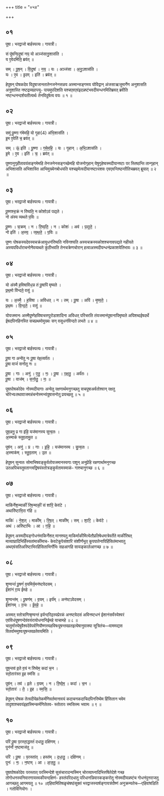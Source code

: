 +++
title = "०५४"

+++


## ०१
पूषा। भरद्वाजो बार्हस्पत्यः। गायत्री।

सं पू॑षन्वि॒दुषा॑ नय॒ यो अञ्ज॑सानु॒शास॑ति ।  
य ए॒वेदमिति॒ ब्रव॑त् ॥

सम् । पू॒ष॒न् । वि॒दुषा॑ । न॒य॒ । यः । अञ्ज॑सा । अ॒नु॒ऽशास॑ति ।  
यः । ए॒व । इ॒दम् । इति॑ । ब्रव॑त् ॥

हेपूषन् पोषकदेव विदुषाजानतातेनजनेनसन्नय अस्मान्सङ्गमय योविद्वान् अंजसाऋजुमार्गेण अनुशासति अनुशास्ति नष्टद्रव्यप्राप्त्यु- पायमुपदिशति यश्चएवएवंइदन्नष्टंभवदीयन्धनमितिब्रवत् ब्रवीति नष्टन्धनन्दर्शयतीत्यर्थः तेनविदुषेत्य वयः ॥ १ ॥

## ०२
पूषा। भरद्वाजो बार्हस्पत्यः। गायत्री।

समु॑ पू॒ष्णा ग॑मेमहि॒ यो गृ॒हा{4} अ॑भि॒शास॑ति ।  
इ॒म ए॒वेति॑ च॒ ब्रव॑त् ॥

सम् । ऊं॒ इति॑ । पू॒ष्णा । ग॒मे॒म॒हि॒ । यः । गृ॒हान् । अ॒भि॒ऽशास॑ति ।  
इ॒मे । ए॒व । इति॑ । च॒ । ब्रव॑त् ॥

पूष्णानुगृहीतावयंसङ्गमेमहि तेनजनेनसङ्गच्छेमहि योजनोगृहान् येषुगृहेष्वस्मदीयानष्टाः पर स्तिष्ठन्ति तान्गृहान् अभिशासति अभिशास्ति आभिमुख्येनबोधयति यश्चइमेत्वदीयानष्टाःपशवः एवएवन्तिष्ठन्तीतिचब्रवत् ब्रूयात् ॥ २ ॥

## ०३
पूषा। भरद्वाजो बार्हस्पत्यः। गायत्री।

पू॒ष्णश्च॒क्रं न रि॑ष्यति॒ न कोशोऽव॑ पद्यते ।  
नो अ॑स्य व्यथते प॒विः ॥

पू॒ष्णः । च॒क्रम् । न । रि॒ष्य॒ति॒ । न । कोशः॑ । अव॑ । प॒द्य॒ते॒ ।  
नो इति॑ । अ॒स्य॒ । व्य॒थ॒ते॒ । प॒विः ॥

पूष्णः पोषकस्यदेवस्यचक्रंआयुधनंरिष्यति नविनश्यति अस्यचक्रस्यकोशश्चनावपद्यते नहीयते अस्यपविर्धाराचनोनैवव्यथते कुंठीभवति तेनचक्रेणचोरान् हत्वाअस्मदीयन्धनंप्रकाशयेतिभावः ॥ ३ ॥

## ०४
पूषा। भरद्वाजो बार्हस्पत्यः। गायत्री।

यो अ॑स्मै ह॒विषावि॑ध॒न्न तं पू॒षापि॑ मृष्यते ।  
प्र॒थ॒मो वि॑न्दते॒ वसु॑ ॥

यः । अ॒स्मै॒ । ह॒विषा । अवि॑धत् । न । तम् । पू॒षा । अपि॑ । मृ॒ष्य॒ते॒ ।  
प्र॒थ॒मः । वि॒न्द॒ते॒ । वसु॑ ॥

योयजमानः अस्मैपूष्णेहविषाचरुपुरोडाशादिना अविधत् परिचरति तंयजमानंपूषानापिमृष्यते अपिशब्दईषदर्थे ईषदपिनहिनस्ति सचप्रथमोमुख्यः सन् वसुधनंविन्दते लभते ॥ ४ ॥

## ०५
पूषा। भरद्वाजो बार्हस्पत्यः। गायत्री।

पू॒षा गा अन्वे॑तु नः पू॒षा र॑क्ष॒त्वर्व॑तः ।  
पू॒षा वाजं॑ सनोतु नः ॥

पू॒षा । गाः । अनु॑ । ए॒तु॒ । नः॒ । पू॒षा । र॒क्ष॒तु॒ । अर्व॑तः ।  
पू॒षा । वाज॑म् । स॒नो॒तु॒ । नः॒ ॥

पूषापोषकोदेवः नोस्मदीयागाः अन्वेतु रक्षणार्थमनुगच्छतु सचपूषाअर्वतोश्वान् रक्षतु चोरेभ्यःतथावाजमन्नंचनोस्मभ्यंपूषासनोतु प्रयच्छतु ॥ ५ ॥

## ०६
पूषा। भरद्वाजो बार्हस्पत्यः। गायत्री।

पूष॒न्ननु॒ प्र गा इ॑हि॒ यज॑मानस्य सुन्व॒तः ।  
अ॒स्माकं॑ स्तुव॒तामु॒त ॥

पूष॑न् । अनु॑ । प्र । गाः । इ॒हि॒ । यज॑मानस्य । सु॒न्व॒तः ।  
अ॒स्माक॑म् । स्तु॒व॒ताम् । उ॒त ॥

हेपूषन् सुन्वतः सोमाभिषवङ्कुर्वतोयजमानस्यगाः पशून् अनुप्रेहि रक्षणार्थामनुगच्छ उतअपिचस्तुवतान्त्वद्विषयंस्तोत्रङ्कुर्वतामस्माकं- गाश्चानुगच्छ ॥ ६ ॥

## ०७
पूषा। भरद्वाजो बार्हस्पत्यः। गायत्री।

माकि॑र्नेश॒न्माकीं॑ रिष॒न्माकीं॒ सं शा॑रि॒ केव॑टे ।  
अथारि॑ष्टाभि॒रा ग॑हि ॥

माकिः॑ । ने॒श॒त् । माकी॑म् । रि॒ष॒त् । माकी॑म् । सम् । शा॒रि॒ । केव॑टे ।  
अथ॑ । अरि॑ष्टाभिः । आ । ग॒हि॒ ॥

हेपूषन् अस्मदीयङ्गोधनंमाकिर्नेशत् मानश्यतु माकिर्माकीमित्येतौप्रतिषेधमात्रेवर्तेते माकींरिषत् माव्याघ्रादिभिर्हिंस्यतांमाकींमाच- केवटेकूपेसंशारि संशीर्णंभूत् कूपपातेनापिहिंसितंमाभवतु अथएवंसतिअरिष्टाभिरहिंसिताभिर्गोभिः सहआगहि सायङ्कालेआगच्छ ॥ ७ ॥

## ०८
पूषा। भरद्वाजो बार्हस्पत्यः। गायत्री।

शृ॒ण्वन्तं॑ पू॒षणं॑ व॒यमिर्य॒मन॑ष्टवेदसम् ।  
ईशा॑नं रा॒य ई॑महे ॥

शृ॒ण्वन्त॑म् । पू॒षण॑म् । व॒यम् । इर्य॑म् । अन॑ष्टऽवेदसम् ।  
ईशा॑नम् । रा॒यः । ई॒म॒हे॒ ॥

अस्मत् स्तोत्राणिश्रृण्वन्तं इर्यन्दरिद्रस्यप्रेरकं अनष्टवेदसं अविनष्टधनं ईशानंसर्वंस्येश्वरं एवंविधंपूषणन्देवंवयंरायोधनानिईमहे याचामहे ॥ ८ ॥ चातुर्मास्येषुवैश्वदेवेपर्वणिपौष्णस्यहविषःपूषन्तवव्रतइत्येषानुवाक्या सूत्रितंच—वाममद्यस वितर्वाममुश्वःपूषन्तवव्रतेवयमिति ।

## ०९
पूषा। भरद्वाजो बार्हस्पत्यः। गायत्री।

पूष॒न्तव॑ व्र॒ते व॒यं न रि॑ष्येम॒ कदा॑ च॒न ।  
स्तो॒तार॑स्त इ॒ह स्म॑सि ॥

पूष॑न् । तव॑ । व्र॒ते । व॒यम् । न । रि॒ष्ये॒म॒ । कदा॑ । च॒न ।  
स्तो॒तारः॑ । ते॒ । इ॒ह । स्म॒सि॒ ॥

हेपूषन् पोषक तेत्वदीयेव्रतेकर्मणिवर्तमानावयं कदाचनकदाचिदपिनरिष्येम हिंसितान भवेम तादृशाश्चवयंइहास्मिन्कर्मणितेतव- स्तोतारः स्मसिस्मः भवामः ॥ ९ ॥

## १०
पूषा। भरद्वाजो बार्हस्पत्यः। गायत्री।

परि॑ पू॒षा प॒रस्ता॒द्धस्तं॑ दधातु॒ दक्षि॑णम् ।  
पुन॑र्नो न॒ष्टमाज॑तु ॥

परि॑ । पू॒षा । प॒रस्ता॑त् । हस्त॑म् । द॒धा॒तु॒ । दक्षि॑णम् ।  
पुनः॑ । नः॒ । न॒ष्टम् । आ । अ॒ज॒तु॒ ॥

पूषापोषकोदेवः परस्तात् परस्मिन्देशे सुसंचारादन्यस्मिन् चोरव्याघ्नादिभिरुषितेदेशे गच्छ तोगोधनस्यनिवारणायस्वकीयन्दक्षिणं- हस्तंपरिदधातु परिधानन्निवारकङ्करोतु नोस्मदीयन्नष्टंच गोधनंपुनराजतु आगच्छतु आगमयतु ॥ १० ॥एहिवामितिषळृचंषष्ठंसूक्तं भरद्वाजस्यार्षङ्गायत्रंपौष्णं अनुक्रम्यतेच—एहिवांषडिति । गतोविनियोगः ।